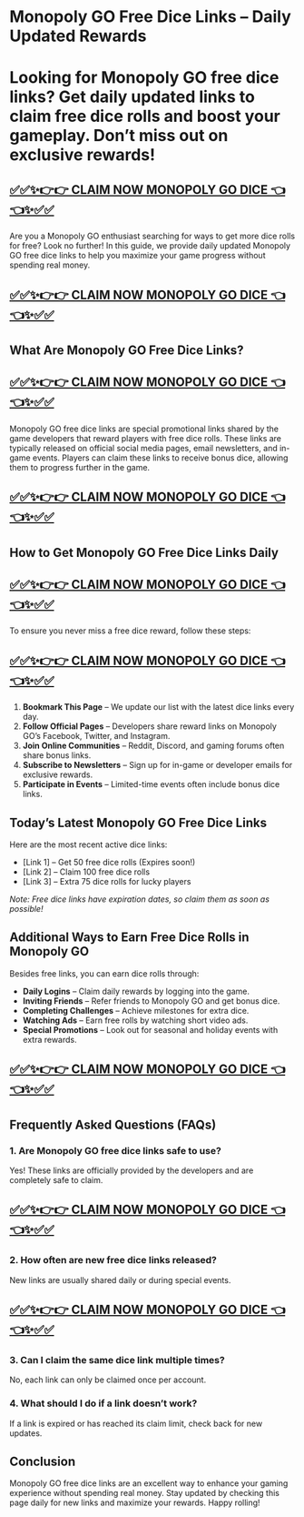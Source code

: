 # Monopoly GO Free Dice Links – Daily Updated Rewards
# Looking for Monopoly GO free dice links? Get daily updated links to claim free dice rolls and boost your gameplay. Don’t miss out on exclusive rewards!
## [✅✅✨👉👉 CLAIM NOW MONOPOLY GO DICE 👈👈✨✅✅](https://amazonbuy.xyz/c/monoplisdedfsa)
Are you a Monopoly GO enthusiast searching for ways to get more dice rolls for free? Look no further! In this guide, we provide daily updated Monopoly GO free dice links to help you maximize your game progress without spending real money.
## [✅✅✨👉👉 CLAIM NOW MONOPOLY GO DICE 👈👈✨✅✅](https://amazonbuy.xyz/c/monoplisdedfsa)
## What Are Monopoly GO Free Dice Links?
## [✅✅✨👉👉 CLAIM NOW MONOPOLY GO DICE 👈👈✨✅✅](https://amazonbuy.xyz/c/monoplisdedfsa)
Monopoly GO free dice links are special promotional links shared by the game developers that reward players with free dice rolls. These links are typically released on official social media pages, email newsletters, and in-game events. Players can claim these links to receive bonus dice, allowing them to progress further in the game.
## [✅✅✨👉👉 CLAIM NOW MONOPOLY GO DICE 👈👈✨✅✅](https://amazonbuy.xyz/c/monoplisdedfsa)
## How to Get Monopoly GO Free Dice Links Daily
## [✅✅✨👉👉 CLAIM NOW MONOPOLY GO DICE 👈👈✨✅✅](https://amazonbuy.xyz/c/monoplisdedfsa)
To ensure you never miss a free dice reward, follow these steps:
## [✅✅✨👉👉 CLAIM NOW MONOPOLY GO DICE 👈👈✨✅✅](https://amazonbuy.xyz/c/monoplisdedfsa)
1. **Bookmark This Page** – We update our list with the latest dice links every day.
2. **Follow Official Pages** – Developers share reward links on Monopoly GO’s Facebook, Twitter, and Instagram.
3. **Join Online Communities** – Reddit, Discord, and gaming forums often share bonus links.
4. **Subscribe to Newsletters** – Sign up for in-game or developer emails for exclusive rewards.
5. **Participate in Events** – Limited-time events often include bonus dice links.

## Today’s Latest Monopoly GO Free Dice Links

Here are the most recent active dice links:

- [Link 1] – Get 50 free dice rolls (Expires soon!)
- [Link 2] – Claim 100 free dice rolls
- [Link 3] – Extra 75 dice rolls for lucky players

*Note: Free dice links have expiration dates, so claim them as soon as possible!*

## Additional Ways to Earn Free Dice Rolls in Monopoly GO

Besides free links, you can earn dice rolls through:

- **Daily Logins** – Claim daily rewards by logging into the game.
- **Inviting Friends** – Refer friends to Monopoly GO and get bonus dice.
- **Completing Challenges** – Achieve milestones for extra dice.
- **Watching Ads** – Earn free rolls by watching short video ads.
- **Special Promotions** – Look out for seasonal and holiday events with extra rewards.
## [✅✅✨👉👉 CLAIM NOW MONOPOLY GO DICE 👈👈✨✅✅](https://amazonbuy.xyz/c/monoplisdedfsa)
## Frequently Asked Questions (FAQs)

### 1. Are Monopoly GO free dice links safe to use?
Yes! These links are officially provided by the developers and are completely safe to claim.
## [✅✅✨👉👉 CLAIM NOW MONOPOLY GO DICE 👈👈✨✅✅](https://amazonbuy.xyz/c/monoplisdedfsa)
### 2. How often are new free dice links released?
New links are usually shared daily or during special events.
## [✅✅✨👉👉 CLAIM NOW MONOPOLY GO DICE 👈👈✨✅✅](https://amazonbuy.xyz/c/monoplisdedfsa)
### 3. Can I claim the same dice link multiple times?
No, each link can only be claimed once per account.

### 4. What should I do if a link doesn’t work?
If a link is expired or has reached its claim limit, check back for new updates.

## Conclusion

Monopoly GO free dice links are an excellent way to enhance your gaming experience without spending real money. Stay updated by checking this page daily for new links and maximize your rewards. Happy rolling!
